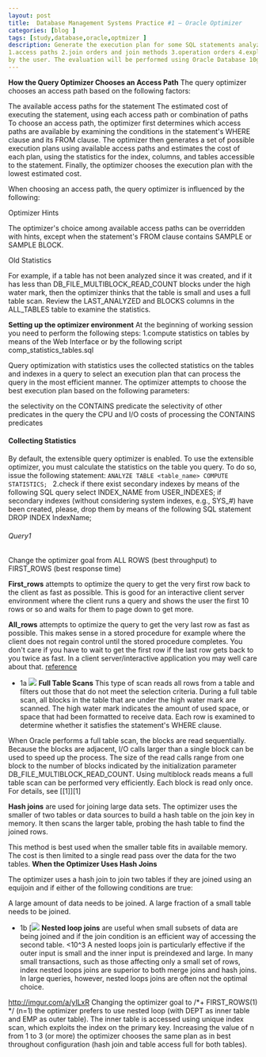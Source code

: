 ```yaml
---
layout: post
title:  Database Management Systems Practice #1 – Oracle Optimizer 
categories: [blog ]
tags: [study,database,oracle,optmizer ]
description: Generate the execution plan for some SQL statements analyzing the following issues: 
1.access paths 2.join orders and join methods 3.operation orders 4.exploitation of indexes defined
by the user. The evaluation will be performed using Oracle Database 10g Express Edition (Oracle XE).
---  
```

**How the Query Optimizer Chooses an Access Path**
The query optimizer chooses an access path based on the following factors:

The available access paths for the statement
The estimated cost of executing the statement, using each access path or combination of paths
To choose an access path, the optimizer first determines which access paths are available by examining the conditions in the statement's WHERE clause and its FROM clause. The optimizer then generates a set of possible execution plans using available access paths and estimates the cost of each plan, using the statistics for the index, columns, and tables accessible to the statement. Finally, the optimizer chooses the execution plan with the lowest estimated cost.

When choosing an access path, the query optimizer is influenced by the following:

Optimizer Hints

The optimizer's choice among available access paths can be overridden with hints, except when the statement's FROM clause contains SAMPLE or SAMPLE BLOCK.

Old Statistics

For example, if a table has not been analyzed since it was created, and if it has less than DB_FILE_MULTIBLOCK_READ_COUNT blocks under the high water mark, then the optimizer thinks that the table is small and uses a full table scan. Review the LAST_ANALYZED and BLOCKS columns in the ALL_TABLES table to examine the statistics.

**Setting up the optimizer environment**
 At the beginning of working session you need to perform the following steps:
 1.compute statistics on tables by means of the Web Interface or by the following script comp_statistics_tables.sql

Query optimization with statistics uses the collected statistics on the tables and indexes in a query to select an execution plan that
can process the query in the most efficient manner. The optimizer attempts to choose the best execution plan based on the following
parameters:

the selectivity on the CONTAINS predicate
the selectivity of other predicates in the query
the CPU and I/O costs of processing the CONTAINS predicates
#### Collecting Statistics
By default, the extensible query optimizer is enabled. To use the extensible optimizer, you must calculate the statistics on the table 
you query. To do so, issue the following statement:
`ANALYZE TABLE <table_name> COMPUTE STATISTICS; `
 2.check if there exist secondary indexes by means of the following SQL query select INDEX_NAME from USER_INDEXES;
 if  secondary  indexes  (without  considering  system  indexes,  e.g.,  SYS_#)  have  been  created, please, drop
 them by means of the following SQL statement DROP INDEX IndexName;
 
 ###### Query1
Change  the  optimizer  goal  from  ALL  ROWS  (best  throughput) to  FIRST_ROWS  (best  response time)

**First_rows** attempts to optimize the query to get the very first row back to the client as fast as possible. This is good for an interactive client server environment where the client runs a query and shows the user the first 10 rows or so and waits for them to page down to get more.

**All_rows** attempts to optimize the query to get the very last row as fast as possible. This makes sense in a stored procedure for example where the client does not regain control until the stored procedure completes. You don't care if you have to wait to get the first row if the last row gets back to you twice as fast. In a client server/interactive application you may well care about that.
[reference](http://myorastuff.blogspot.it/2008/09/optimizer-mode-firstrows-vs-allrows.html "reference")
- 1a
![](http://i.imgur.com/8nJwsSJ.png)
**Full Table Scans**
This type of scan reads all rows from a table and filters out those that do not meet the selection criteria. During a full table scan, all blocks in the table that are under the high water mark are scanned. The high water mark indicates the amount of used space, or space that had been formatted to receive data. Each row is examined to determine whether it satisfies the statement's WHERE clause.

When Oracle performs a full table scan, the blocks are read sequentially. Because the blocks are adjacent, I/O calls larger than a single block can be used to speed up the process. The size of the read calls range from one block to the number of blocks indicated by the initialization parameter DB_FILE_MULTIBLOCK_READ_COUNT. Using multiblock reads means a full table scan can be performed very efficiently. Each block is read only once.
For details, see [[1]][1]

**Hash joins** are used for joining large data sets. The optimizer uses the smaller of two tables or data sources to build a hash table on the join key in memory. It then scans the larger table, probing the hash table to find the joined rows.

This method is best used when the smaller table fits in available memory. The cost is then limited to a single read pass over the data for the two tables.
**When the Optimizer Uses Hash Joins**

The optimizer uses a hash join to join two tables if they are joined using an equijoin and if either of the following conditions are true:

A large amount of data needs to be joined.
A large fraction of a small table needs to be joined.

- 1b
[![](http://i.imgur.com/S7kYgvW.png)
**Nested loop joins** are useful when small subsets of data are being joined and if the join condition is an efficient way of accessing the second table. <10^3
A nested loops join is particularly effective if the outer input is small and the inner input is preindexed and large. In many small transactions, such as those affecting only a small set of rows, index nested loops joins are superior to both merge joins and hash joins. In large queries, however, nested loops joins are often not the optimal choice.

http://imgur.com/a/yILxR
Changing the optimizer goal to /*+ FIRST_ROWS(1) */ (n=1) the optimizer prefers to use nested loop (with  DEPT  as  inner  table  and  EMP  as  outer  table).  The  inner  table  is  accessed  using  unique  index scan, which exploits the index on the primary key. Increasing the value of n from 1 to 3 (or more) the optimizer chooses the same plan as in best throughout configuration (hash join and table access full for both tables). 
